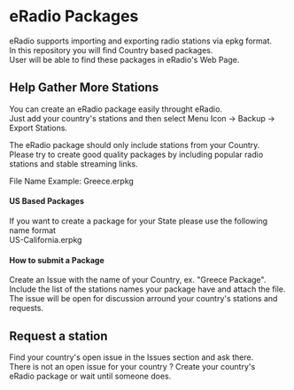 # eRadio Packages
eRadio supports importing and exporting radio stations via epkg format.  
In this repository you will find Country based packages.  
User will be able to find these packages in eRadio's Web Page.  

## Help Gather More Stations
You can create an eRadio package easily throught eRadio.  
Just add your country's stations and then select Menu Icon -> Backup -> Export Stations.  

The eRadio package should only include stations from your Country.  
Please try to create good quality packages by including popular radio stations and stable
streaming links.

File Name Example: Greece.erpkg

#### US Based Packages
If you want to create a package for your State please use the following name format  
US-California.erpkg

#### How to submit a Package
Create an Issue with the name of your Country, ex. "Greece Package".  
Include the list of the stations names your package have and attach the file.  
The issue will be open for discussion arround your country's stations and requests.  

## Request a station
Find your country's open issue in the Issues section and ask there.  
There is not an open issue for your country ? Create your country's  
eRadio package or wait until someone does.
